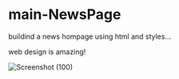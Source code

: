 # main-NewsPage
buildind a news hompage using html and styles...

web design is amazing!

![Screenshot (100)](https://github.com/Collins-maker/main-NewsPage/assets/69569206/6b43f5e9-8d51-4956-ba34-cc9f48b9b9fd)
